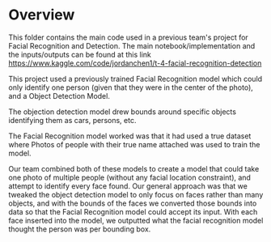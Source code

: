 # Overview
This folder contains the main code used in a previous team's project for Facial Recognition and Detection. The main notebook/implementation and the inputs/outputs can be found at this link https://www.kaggle.com/code/jordanchen1/t-4-facial-recognition-detection

This project used a previously trained Facial Recognition model which could only identify one person (given that they were in the center of the photo), and a Object Detection Model.

The objection detection model drew bounds around specific objects identifying them as cars, persons, etc.

The Facial Recognition model worked was that it had used a true dataset where Photos of people with their true name attached was used to train the model.

Our team combined both of these models to create a model that could take one photo of multiple people (without any facial location constraint), and attempt to identify every face found.
Our general approach was that we tweaked the object detection model to only focus on faces rather than many objects, and with the bounds of the faces we converted those bounds into data so that the Facial Recognition model could accept its input.
With each face inserted into the model, we outputted what the facial recognition model thought the person was per bounding box.
